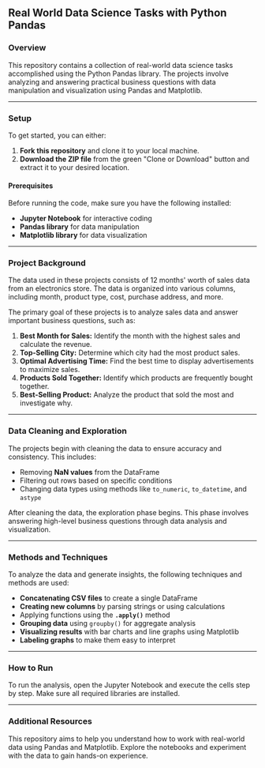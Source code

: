 ## Real World Data Science Tasks with Python Pandas  

### Overview  
This repository contains a collection of real-world data science tasks accomplished using the Python Pandas library. The projects involve analyzing and answering practical business questions with data manipulation and visualization using Pandas and Matplotlib.  

---

### Setup  
To get started, you can either:  

1. **Fork this repository** and clone it to your local machine.  
2. **Download the ZIP file** from the green "Clone or Download" button and extract it to your desired location.  

#### Prerequisites  
Before running the code, make sure you have the following installed:  

- **Jupyter Notebook** for interactive coding  
- **Pandas library** for data manipulation  
- **Matplotlib library** for data visualization  

---

### Project Background  
The data used in these projects consists of 12 months' worth of sales data from an electronics store. The data is organized into various columns, including month, product type, cost, purchase address, and more.  

The primary goal of these projects is to analyze sales data and answer important business questions, such as:  

1. **Best Month for Sales:** Identify the month with the highest sales and calculate the revenue.  
2. **Top-Selling City:** Determine which city had the most product sales.  
3. **Optimal Advertising Time:** Find the best time to display advertisements to maximize sales.  
4. **Products Sold Together:** Identify which products are frequently bought together.  
5. **Best-Selling Product:** Analyze the product that sold the most and investigate why.  

---

### Data Cleaning and Exploration  
The projects begin with cleaning the data to ensure accuracy and consistency. This includes:  

- Removing **NaN values** from the DataFrame  
- Filtering out rows based on specific conditions  
- Changing data types using methods like `to_numeric`, `to_datetime`, and `astype`  

After cleaning the data, the exploration phase begins. This phase involves answering high-level business questions through data analysis and visualization.  

---

### Methods and Techniques  
To analyze the data and generate insights, the following techniques and methods are used:  

- **Concatenating CSV files** to create a single DataFrame  
- **Creating new columns** by parsing strings or using calculations  
- Applying functions using the **`.apply()`** method  
- **Grouping data** using `groupby()` for aggregate analysis  
- **Visualizing results** with bar charts and line graphs using Matplotlib  
- **Labeling graphs** to make them easy to interpret  

---

### How to Run  
To run the analysis, open the Jupyter Notebook and execute the cells step by step. Make sure all required libraries are installed.  

---

### Additional Resources  
This repository aims to help you understand how to work with real-world data using Pandas and Matplotlib. Explore the notebooks and experiment with the data to gain hands-on experience.